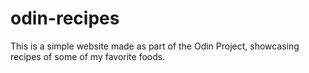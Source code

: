 # odin-recipes
This is a simple website made as part of the Odin Project, showcasing recipes of some of my favorite foods.